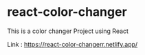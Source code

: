 # react-color-changer
This is a color changer Project using React

Link : https://react-color-changerr.netlify.app/

